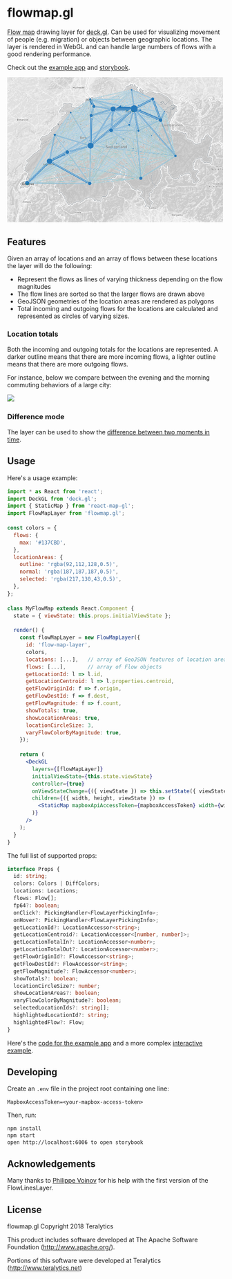 # flowmap.gl

[Flow map](https://en.wikipedia.org/wiki/Flow_map) drawing layer for [deck.gl](http://uber.github.io/deck.gl). Can be used for visualizing movement of people (e.g. migration) or objects between geographic locations. The layer is rendered in WebGL and can handle large numbers of flows with a good rendering performance.

Check out the [example app](http://ilyabo.github.io/flowmap.gl-example) and [storybook](https://teralytics.github.io/flowmap.gl/index.html). 

<img src="./doc/swiss-cantons-migration.png" width="500" />

## Features

Given an array of locations and an array of flows between these locations the layer will do the following:

- Represent the flows as lines of varying thickness depending on the flow magnitudes
- The flow lines are sorted so that the larger flows are drawn above
- GeoJSON geometries of the location areas are rendered as polygons
- Total incoming and outgoing flows for the locations are calculated and represented as circles of varying sizes. 

### Location totals
Both the incoming and outgoing totals for the locations are represented. 
A darker outline means that there are more incoming flows, a lighter outline means that there are more outgoing flows. 

For instance, below we compare between the evening and the morning commuting behaviors of a large city:

<img src="./doc/morning-evening-peaks.gif" width="480" />

### Difference mode
The layer can be used to show the [difference between two moments in time](https://teralytics.github.io/flowmap.gl/?selectedKind=Interactive&selectedStory=diff&full=0&addons=1&stories=1&panelRight=0&addonPanel=storybook%2Factions%2Factions-panel).



## Usage

Here's a usage example:
```jsx harmony
import * as React from 'react';
import DeckGL from 'deck.gl';
import { StaticMap } from 'react-map-gl';
import FlowMapLayer from 'flowmap.gl';

const colors = {
  flows: {
    max: '#137CBD',
  },
  locationAreas: {
    outline: 'rgba(92,112,128,0.5)',
    normal: 'rgba(187,187,187,0.5)',
    selected: 'rgba(217,130,43,0.5)',
  },
};

class MyFlowMap extends React.Component {
  state = { viewState: this.props.initialViewState };
  
  render() {
    const flowMapLayer = new FlowMapLayer({
      id: 'flow-map-layer',
      colors,
      locations: [...],   // array of GeoJSON features of location areas
      flows: [...],       // array of Flow objects
      getLocationId: l => l.id,
      getLocationCentroid: l => l.properties.centroid,
      getFlowOriginId: f => f.origin,
      getFlowDestId: f => f.dest,
      getFlowMagnitude: f => f.count,
      showTotals: true,
      showLocationAreas: true,
      locationCircleSize: 3,
      varyFlowColorByMagnitude: true,
    });
    
    return (
      <DeckGL 
        layers={[flowMapLayer]}
        initialViewState={this.state.viewState}
        controller={true}
        onViewStateChange={({ viewState }) => this.setState({ viewState })}
        children={({ width, height, viewState }) => (
          <StaticMap mapboxApiAccessToken={mapboxAccessToken} width={width} height={height} viewState={viewState} />
        )}
      />
    );
  }  
}
```

The full list of supported props:
```typescript
interface Props {
  id: string;
  colors: Colors | DiffColors;
  locations: Locations;
  flows: Flow[];
  fp64?: boolean;
  onClick?: PickingHandler<FlowLayerPickingInfo>;
  onHover?: PickingHandler<FlowLayerPickingInfo>;
  getLocationId?: LocationAccessor<string>;
  getLocationCentroid?: LocationAccessor<[number, number]>;
  getLocationTotalIn?: LocationAccessor<number>;
  getLocationTotalOut?: LocationAccessor<number>;
  getFlowOriginId?: FlowAccessor<string>;
  getFlowDestId?: FlowAccessor<string>;
  getFlowMagnitude?: FlowAccessor<number>;
  showTotals?: boolean;
  locationCircleSize?: number;
  showLocationAreas?: boolean;
  varyFlowColorByMagnitude?: boolean;
  selectedLocationIds?: string[];
  highlightedLocationId?: string;
  highlightedFlow?: Flow;
}
```

Here's the [code for the example app](https://github.com/ilyabo/flowmap.gl-example)
and a more complex [interactive example](./examples/InteractiveExample.tsx).

## Developing

Create an `.env` file in the project root 
containing one line: 

    MapboxAccessToken=<your-mapbox-access-token>

Then, run:

    npm install
    npm start
    open http://localhost:6006 to open storybook

## Acknowledgements

Many thanks to [Philippe Voinov](https://github.com/tehwalris) 
for his help with the first version of the FlowLinesLayer. 


## License
flowmap.gl
Copyright 2018 Teralytics

This product includes software developed at
The Apache Software Foundation (http://www.apache.org/).

Portions of this software were developed at Teralytics (http://www.teralytics.net)
